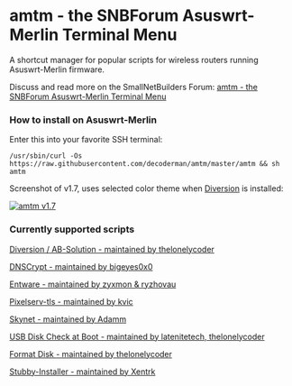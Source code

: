 # amtm - the SNBForum Asuswrt-Merlin Terminal Menu

A shortcut manager for popular scripts for wireless routers running Asuswrt-Merlin firmware.

Discuss and read more on the SmallNetBuilders Forum: [amtm - the SNBForum Asuswrt-Merlin Terminal Menu](https://www.snbforums.com/threads/amtm-the-snbforums-asuswrt-merlin-terminal-menu.42415/)


### How to install on Asuswrt-Merlin
Enter this into your favorite SSH terminal:

`/usr/sbin/curl -Os https://raw.githubusercontent.com/decoderman/amtm/master/amtm && sh amtm`

Screenshot of v1.7, uses selected color theme when [Diversion](https://diversion.ch/) is installed:

[![amtm v1.7](https://i.imgur.com/r78Jzxl.png "amtm v1.7")](https://i.imgur.com/r78Jzxl.png "amtm v1.7")

### Currently supported scripts

[Diversion / AB-Solution - maintained by thelonelycoder](https://www.snbforums.com/threads/diversion-the-router-adblocker.48538/)
 
[DNSCrypt - maintained by bigeyes0x0](https://www.snbforums.com/threads/release-dnscrypt-installer-for-asuswrt.36071/)
 
[Entware - maintained by zyxmon & ryzhovau](https://github.com/Entware/entware)
 
[Pixelserv-tls - maintained by kvic](https://www.snbforums.com/threads/pixelserv-a-better-one-pixel-webserver-for-adblock.26114/)
 
[Skynet - maintained by Adamm](https://www.snbforums.com/threads/skynet-asus-firewall-addition-dynamic-malware-country-manual-ip-blocking.16798/)

[USB Disk Check at Boot - maintained by latenitetech, thelonelycoder](https://github.com/RMerl/asuswrt-merlin/wiki/USB-Disk-Check-at-Boot)

[Format Disk - maintained by thelonelycoder](https://www.snbforums.com/threads/amtm-the-snbforum-asuswrt-merlin-terminal-menu.42415/)

[Stubby-Installer - maintained by Xentrk](https://www.snbforums.com/threads/stubby-installer-asuswrt-merlin.49469/)
